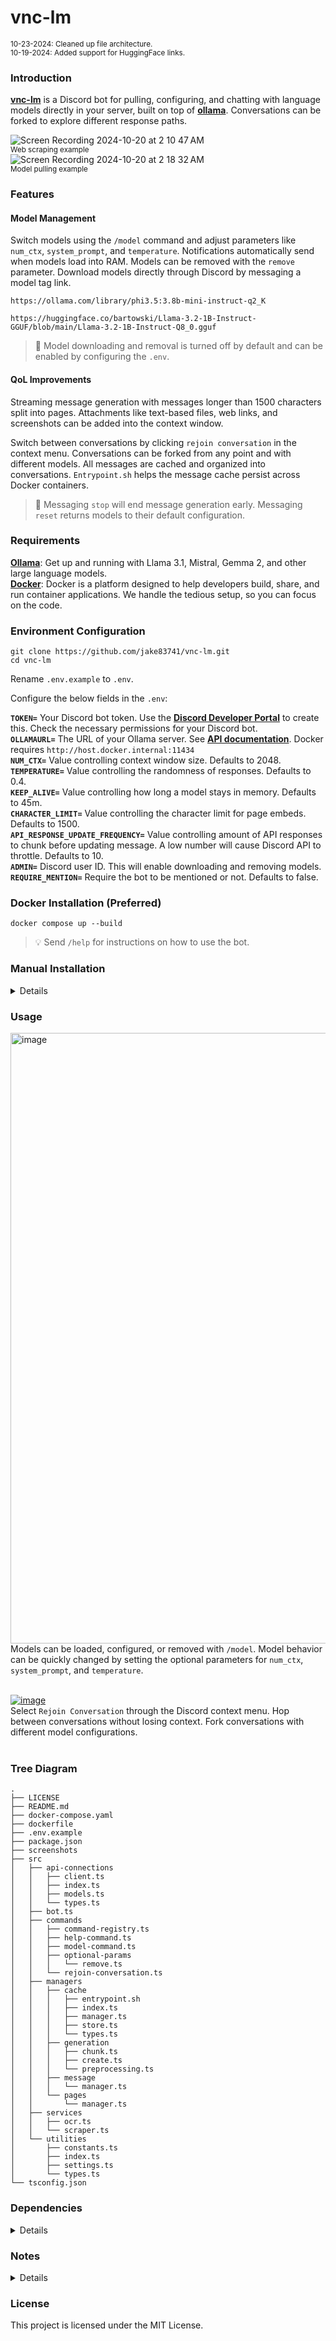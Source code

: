 # vnc-lm

<sub>10-23-2024: Cleaned up file architecture.</sub> <br>
<sub>10-19-2024: Added support for HuggingFace links.</sub>

### Introduction
[**vnc-lm**](https://github.com/jake83741/vnc-lm) is a Discord bot for pulling, configuring, and chatting with language models directly in your server, built on top of [**ollama**](https://github.com/ollama/ollama). Conversations can be forked to explore different response paths.

![Screen Recording 2024-10-20 at 2 10 47 AM](https://github.com/user-attachments/assets/bd4eadaa-f1e5-4c06-975e-33ed74fd7de1)
<br> <sup>Web scraping example</sup>
<br>
![Screen Recording 2024-10-20 at 2 18 32 AM](https://github.com/user-attachments/assets/283c51ea-ad05-4a20-8cf1-c3a241b8e6e8)
<br> <sup>Model pulling example</sup>

### Features
#### Model Management
Switch models using the `/model` command and adjust parameters like `num_ctx`, `system_prompt`, and `temperature`. Notifications automatically send when models load into RAM. Models can be removed with the `remove` parameter. Download models directly through Discord by messaging a model tag link.

```
https://ollama.com/library/phi3.5:3.8b-mini-instruct-q2_K
```

```
https://huggingface.co/bartowski/Llama-3.2-1B-Instruct-GGUF/blob/main/Llama-3.2-1B-Instruct-Q8_0.gguf
```

> 🚧 Model downloading and removal is turned off by default and can be enabled by configuring the `.env`. 
 
#### QoL Improvements
Streaming message generation with messages longer than 1500 characters split into pages. Attachments like text-based files, web links, and screenshots can be added into the context window. 

Switch between conversations by clicking `rejoin conversation` in the context menu. Conversations can be forked from any point and with different models. All messages are cached and organized into conversations. `Entrypoint.sh` helps the message cache persist across Docker containers. 

> 🚥 Messaging `stop` will end message generation early. Messaging `reset` returns models to their default configuration.

### Requirements 
[**Ollama**](https://github.com/ollama/ollama): Get up and running with Llama 3.1, Mistral, Gemma 2, and other large language models. <br>
[**Docker**](https://www.docker.com/): Docker is a platform designed to help developers build, share, and run container applications. We handle the tedious setup, so you can focus on the code.

### Environment Configuration
```
git clone https://github.com/jake83741/vnc-lm.git
cd vnc-lm
```

Rename `.env.example` to `.env`.

Configure the below fields in the `.env`: 

**`TOKEN=`** Your Discord bot token. Use the [**Discord Developer Portal**](https://discord.com/developers/applications/) to create this. Check the necessary permissions for your Discord bot.<br>
**`OLLAMAURL=`** The URL of your Ollama server. See [**API documentation**](https://github.com/ollama/ollama/blob/main/docs/api.md#request). Docker requires `http://host.docker.internal:11434`<br>
**`NUM_CTX=`** Value controlling context window size. Defaults to 2048.<br>
**`TEMPERATURE=`** Value controlling the randomness of responses. Defaults to 0.4.<br>
**`KEEP_ALIVE=`** Value controlling how long a model stays in memory. Defaults to 45m.<br>
**`CHARACTER_LIMIT=`** Value controlling the character limit for page embeds. Defaults to 1500.<br>
**`API_RESPONSE_UPDATE_FREQUENCY=`** Value controlling amount of API responses to chunk before updating message. A low number will cause Discord API to throttle. Defaults to 10.<br>
**`ADMIN=`** Discord user ID. This will enable downloading and removing models.<br>
**`REQUIRE_MENTION=`** Require the bot to be mentioned or not. Defaults to false.<br>

### Docker Installation (Preferred)
```
docker compose up --build
```

> 💡 Send `/help` for instructions on how to use the bot.

### Manual Installation
<details>
<br>

 ```
npm install
npm run build
npm start
 ```
</details>

### Usage

[<img width="977" alt="image" src="https://github.com/user-attachments/assets/38e254cc-b6b5-4de1-b3a9-59176e133e09">
](https://github.com/jake83741/vnc-lm/blob/main/imgs/366593695-38e254cc-b6b5-4de1-b3a9-59176e133e09.png?raw=true)
<br> 
Models can be loaded, configured, or removed with `/model`.  Model behavior can be quickly changed by setting the optional parameters for `num_ctx`, `system_prompt`, and `temperature`. 
<br>
<br>


[![image](https://github.com/user-attachments/assets/7f629653-48ff-46f8-9ee9-ed306cceea55)
](https://github.com/jake83741/vnc-lm/blob/main/imgs/365389934-7f629653-48ff-46f8-9ee9-ed306cceea55.png?raw=true)
<br> 
Select `Rejoin Conversation` through the Discord context menu. Hop between conversations without losing context. Fork conversations with different model configurations.
<br>
<br>


### Tree Diagram
```console
.
├── LICENSE
├── README.md
├── docker-compose.yaml
├── dockerfile
├── .env.example
├── package.json
├── screenshots
├── src
│   ├── api-connections
│   │   ├── client.ts
│   │   ├── index.ts
│   │   ├── models.ts
│   │   └── types.ts
│   ├── bot.ts
│   ├── commands
│   │   ├── command-registry.ts
│   │   ├── help-command.ts
│   │   ├── model-command.ts
│   │   ├── optional-params
│   │   │   └── remove.ts
│   │   └── rejoin-conversation.ts
│   ├── managers
│   │   ├── cache
│   │   │   ├── entrypoint.sh
│   │   │   ├── index.ts
│   │   │   ├── manager.ts
│   │   │   ├── store.ts
│   │   │   └── types.ts
│   │   ├── generation
│   │   │   ├── chunk.ts
│   │   │   ├── create.ts
│   │   │   └── preprocessing.ts
│   │   ├── message
│   │   │   └── manager.ts
│   │   └── pages
│   │       └── manager.ts
│   ├── services
│   │   ├── ocr.ts
│   │   └── scraper.ts
│   └── utilities
│       ├── constants.ts
│       ├── index.ts
│       ├── settings.ts
│       └── types.ts
└── tsconfig.json
```

### Dependencies
<details>
<br>
 
1. [**Axios**](https://github.com/axios/axios): Promise based HTTP client for the browser and node.js.
2. [**Discord.js**](https://github.com/discordjs/discord.js): A powerful JavaScript library for interacting with the Discord API.
3. [**dotenv**](https://github.com/motdotla/dotenv): Loads environment variables from .env for nodejs projects.
4. [**tesseract.js**](https://github.com/naptha/tesseract.js): A javascript library that gets words in almost any language out of images.
5. [**jsdom**](https://github.com/jsdom/jsdom): A JavaScript implementation of various web standards, for use with Node.js
6. [**readbility**](https://github.com/mozilla/readability): A standalone version of the readability lib

</details>

### Notes
<details>
<br>

1. Attachments with large amounts of text require a higher `num_ctx` value to work properly.
2. The bot uses OCR to scrape text from screenshots. It does not support multi-modal models currently. 

</details>

### License
This project is licensed under the MIT License.
